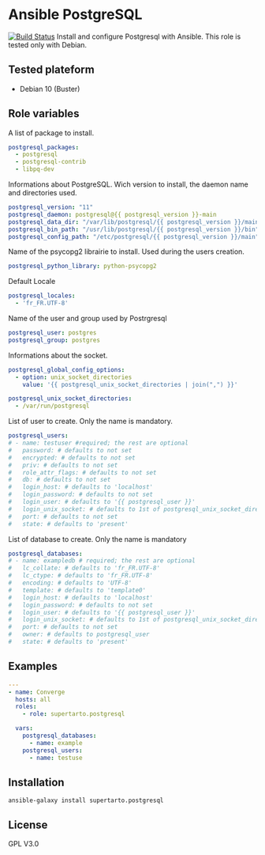 # Ansible PostgreSQL
[![Build Status](https://travis-ci.org/supertarto/ansible-postgresql.svg?branch=master)](https://travis-ci.org/supertarto/ansible-postgresql)
Install and configure Postgresql with Ansible. This role is tested only with Debian.

## Tested plateform
* Debian 10 (Buster)

## Role variables
A list of package to install.
```yml
postgresql_packages:
  - postgresql
  - postgresql-contrib
  - libpq-dev
```
Informations about PostgreSQL. Wich version to install, the daemon name and directories used.
```yml
postgresql_version: "11"
postgresql_daemon: postgresql@{{ postgresql_version }}-main
postgresql_data_dir: "/var/lib/postgresql/{{ postgresql_version }}/main"
postgresql_bin_path: "/usr/lib/postgresql/{{ postgresql_version }}/bin"
postgresql_config_path: "/etc/postgresql/{{ postgresql_version }}/main"
```
Name of the psycopg2 librairie to install. Used during the users creation.
```yml
postgresql_python_library: python-psycopg2
```
Default Locale
```yml
postgresql_locales:
  - 'fr_FR.UTF-8'
```
Name of the user and group used by Postrgresql
```yml
postgresql_user: postgres
postgresql_group: postgres
```
Informations about the socket.
```yml
postgresql_global_config_options:
  - option: unix_socket_directories
    value: '{{ postgresql_unix_socket_directories | join(",") }}'

postgresql_unix_socket_directories:
  - /var/run/postgresql
```
List of user to create. Only the name is mandatory.
```yml
postgresql_users:
# - name: testuser #required; the rest are optional
#   password: # defaults to not set
#   encrypted: # defaults to not set
#   priv: # defaults to not set
#   role_attr_flags: # defaults to not set
#   db: # defaults to not set
#   login_host: # defaults to 'localhost'
#   login_password: # defaults to not set
#   login_user: # defaults to '{{ postgresql_user }}'
#   login_unix_socket: # defaults to 1st of postgresql_unix_socket_directories
#   port: # defaults to not set
#   state: # defaults to 'present'
```
List of database to create. Only the name is mandatory
```yml
postgresql_databases:
# - name: exampledb # required; the rest are optional
#   lc_collate: # defaults to 'fr_FR.UTF-8'
#   lc_ctype: # defaults to 'fr_FR.UTF-8'
#   encoding: # defaults to 'UTF-8'
#   template: # defaults to 'template0'
#   login_host: # defaults to 'localhost'
#   login_password: # defaults to not set
#   login_user: # defaults to '{{ postgresql_user }}'
#   login_unix_socket: # defaults to 1st of postgresql_unix_socket_directories
#   port: # defaults to not set
#   owner: # defaults to postgresql_user
#   state: # defaults to 'present'
```

## Examples
```yml
---
- name: Converge
  hosts: all
  roles:
    - role: supertarto.postgresql

  vars:
    postgresql_databases:
      - name: example
    postgresql_users:
      - name: testuse
```

## Installation
```
ansible-galaxy install supertarto.postgresql
```
## License
GPL V3.0
